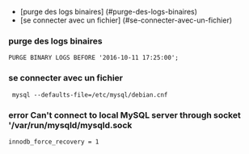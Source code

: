 * [purge des logs binaires] (#purge-des-logs-binaires)
* [se connecter avec un fichier] (#se-connecter-avec-un-fichier)

###  purge des logs binaires

```
PURGE BINARY LOGS BEFORE '2016-10-11 17:25:00';
```
### se connecter avec un fichier

```
 mysql --defaults-file=/etc/mysql/debian.cnf 
```

### error Can't connect to local MySQL server through socket '/var/run/mysqld/mysqld.sock
```
innodb_force_recovery = 1
```
